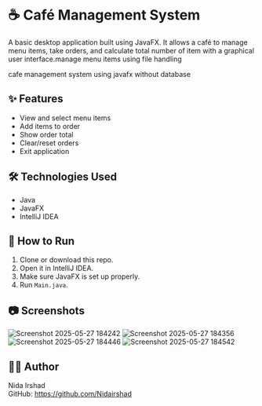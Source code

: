 
# ☕ Café Management System

A basic desktop application built using JavaFX. It allows a café to manage menu items, take orders, and calculate total number of item  with a graphical user interface.manage menu items using file handling

cafe management system using javafx without database

## ✨ Features
- View and select menu items
- Add items to order
- Show order total
- Clear/reset orders
- Exit application

## 🛠️ Technologies Used
- Java
- JavaFX
- IntelliJ IDEA

## 🚀 How to Run

1. Clone or download this repo.
2. Open it in IntelliJ IDEA.
3. Make sure JavaFX is set up properly.
4. Run `Main.java`.

## 📷 Screenshots
![Screenshot 2025-05-27 184242](https://github.com/user-attachments/assets/1c49c974-84e2-4ff8-9564-58aa13f9b791)
![Screenshot 2025-05-27 184356](https://github.com/user-attachments/assets/540ef688-0e4d-4dc4-b8e1-984ce26be273)
![Screenshot 2025-05-27 184446](https://github.com/user-attachments/assets/8fa75891-2d67-4330-96f0-dbfe84ab235b)
![Screenshot 2025-05-27 184542](https://github.com/user-attachments/assets/150cca56-12ca-4d81-bda6-3e5c4805877f)


## 🙋‍♀️ Author
Nida Irshad  
GitHub: https://github.com/Nidairshad
